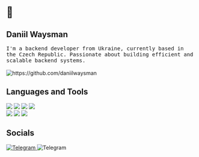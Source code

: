 <h1> 👋 </h1>
<h2> Daniil Waysman </h2>
<p>
  <samp>I'm a backend developer from Ukraine, currently based in the Czech Republic. Passionate about building efficient and scalable backend systems.
  </samp>
  <br> <br>
  <img src="https://komarev.com/ghpvc/?username=daniilwaysman" alt="https://github.com/daniilwaysman" />
</p>

<h2> Languages and Tools </h2>
<p>
<img src="https://img.shields.io/badge/Python-black?logo=python">
<img src="https://img.shields.io/badge/Java-black?logo=java">
<img src="https://img.shields.io/badge/Html5-black?logo=html5">
<img src="https://img.shields.io/badge/CSS3-black?logo=CSS"> <br>
<img src="https://img.shields.io/badge/MySQL-black?logo=mysql">
<img src="https://img.shields.io/badge/SQLite-black?logo=sqlite">
<img src="https://img.shields.io/badge/MongoDB-black?logo=mongodb"> <br>
</p>

<h2> Socials </h2>
<p>
<a href="https://t.me/waysman">
    <img src="https://img.shields.io/badge/Telegram-black?logo=telegram" alt="Telegram">
</a>
<img src="https://img.shields.io/badge/wyllias-black?logo=discord" alt="Telegram">
</p>